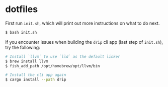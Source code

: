 # dotfiles

First run `init.sh`, which will print out more instructions on what to do next.
```sh
$ bash init.sh
```

If you encounter issues when building the `drip` cli app (last step of `init.sh`),
try the following:
```sh
# Install `llvm` to use `lld` as the default linker
$ brew install llvm
$ fish_add_path /opt/homebrew/opt/llvm/bin

# Install the cli app again
$ cargo install --path drip
```
